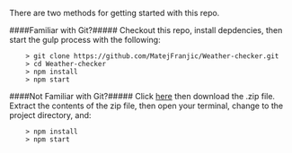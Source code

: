 There are two methods for getting started with this repo.

####Familiar with Git?#####
Checkout this repo, install depdencies, then start the gulp process with the following:

```
	> git clone https://github.com/MatejFranjic/Weather-checker.git
	> cd Weather-checker
	> npm install
	> npm start
```

####Not Familiar with Git?#####
Click [here](https://github.com/MatejFranjic/Weather-checker.git) then download the .zip file.  Extract the contents of the zip file, then open your terminal, change to the project directory, and:

```
	> npm install
	> npm start

```
